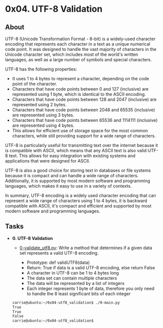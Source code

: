 # 0x04. UTF-8 Validation

## About

UTF-8 (Unicode Transformation Format - 8-bit) is a widely-used character encoding that represents each character in a text as a unique numerical code point. It was designed to handle the vast majority of characters in the Unicode character set, which includes most of the world's written languages, as well as a large number of symbols and special characters.

UTF-8 has the following properties:

- It uses 1 to 4 bytes to represent a character, depending on the code point of the character.
- Characters that have code points between 0 and 127 (inclusive) are represented using 1 byte, which is identical to the ASCII encoding.
- Characters that have code points between 128 and 2047 (inclusive) are represented using 2 bytes.
- Characters that have code points between 2048 and 65535 (inclusive) are represented using 3 bytes.
- Characters that have code points between 65536 and 1114111 (inclusive) are represented using 4 bytes.
- This allows for efficient use of storage space for the most common characters, while still providing support for a wide range of characters.

UTF-8 is particularly useful for transmitting text over the internet because it is compatible with ASCII, which means that any ASCII text is also valid UTF-8 text. This allows for easy integration with existing systems and applications that were designed for ASCII.

UTF-8 is also a good choice for storing text in databases or file systems because it is compact and can handle a wide range of characters. Additionally, it is supported by most modern software and programming languages, which makes it easy to use in a variety of contexts.

In summary, UTF-8 encoding is a widely used character encoding that can represent a wide range of characters using 1 to 4 bytes, it is backward compatible with ASCII, it's compact and efficient and supported by most modern software and programming languages.

## Tasks

- **0. UTF-8 Validation**
  - [0-validate_utf8.py](./0-validate_utf8.py): Write a method that determines if a given data set represents a valid UTF-8 encoding.
  &NewLine;

    - Prototype: def validUTF8(data)
    - Return: True if data is a valid UTF-8 encoding, else return False
    - A character in UTF-8 can be 1 to 4 bytes long
    - The data set can contain multiple characters
    - The data will be represented by a list of integers
    - Each integer represents 1 byte of data, therefore you only need to handle the 8 least significant bits of each integer

  ```bash
  carrie@ubuntu:~/0x04-utf8_validation$ ./0-main.py
  True
  True
  False
  carrie@ubuntu:~/0x04-utf8_validation$
  ```
